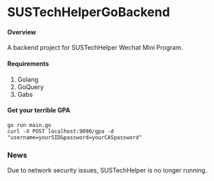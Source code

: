 # SUSTechHelperGoBackend

#### Overview

A backend project for SUSTechHelper Wechat Mini Program.

#### Requirements
1. Golang
2. GoQuery
3. Gabs

#### Get your terrible GPA

```
go run main.go
curl -X POST localhost:9090/gpa -d "username=yourSID&password=yourCASpassword"
```
### News
Due to network security issues, SUSTechHelper is no longer running.

